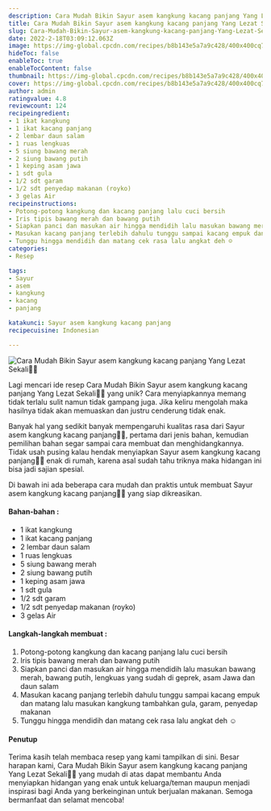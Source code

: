 ```yaml
---
description: Cara Mudah Bikin Sayur asem kangkung kacang panjang Yang Lezat Sekali"
title: Cara Mudah Bikin Sayur asem kangkung kacang panjang Yang Lezat Sekali
slug: Cara-Mudah-Bikin-Sayur-asem-kangkung-kacang-panjang-Yang-Lezat-Sekali
date: 2022-2-18T03:09:12.063Z
image: https://img-global.cpcdn.com/recipes/b8b143e5a7a9c428/400x400cq70/photo.jpg
hideToc: false
enableToc: true
enableTocContent: false
thumbnail: https://img-global.cpcdn.com/recipes/b8b143e5a7a9c428/400x400cq70/photo.jpg
cover: https://img-global.cpcdn.com/recipes/b8b143e5a7a9c428/400x400cq70/photo.jpg
author: admin
ratingvalue: 4.8
reviewcount: 124
recipeingredient:
- 1 ikat kangkung
- 1 ikat kacang panjang
- 2 lembar daun salam
- 1 ruas lengkuas
- 5 siung bawang merah
- 2 siung bawang putih
- 1 keping asam jawa
- 1 sdt gula
- 1/2 sdt garam
- 1/2 sdt penyedap makanan (royko)
- 3 gelas Air
recipeinstructions:
- Potong-potong kangkung dan kacang panjang lalu cuci bersih
- Iris tipis bawang merah dan bawang putih
- Siapkan panci dan masukan air hingga mendidih lalu masukan bawang merah, bawang putih, lengkuas yang sudah di geprek, asam Jawa dan daun salam
- Masukan kacang panjang terlebih dahulu tunggu sampai kacang empuk dan matang lalu masukan kangkung tambahkan gula, garam, penyedap makanan
- Tunggu hingga mendidih dan matang cek rasa lalu angkat deh ☺
categories:
- Resep

tags:
- Sayur
- asem
- kangkung
- kacang
- panjang

katakunci: Sayur asem kangkung kacang panjang
recipecuisine: Indonesian

---
```


![Cara Mudah Bikin Sayur asem kangkung kacang panjang Yang Lezat Sekali👩‍🍳](https://img-global.cpcdn.com/recipes/b8b143e5a7a9c428/400x400cq70/photo.jpg)

Lagi mencari ide resep Cara Mudah Bikin Sayur asem kangkung kacang panjang Yang Lezat Sekali👩‍🍳 yang unik? Cara menyiapkannya memang tidak terlalu sulit namun tidak gampang juga. Jika keliru mengolah maka hasilnya tidak akan memuaskan dan justru cenderung tidak enak.

Banyak hal yang sedikit banyak mempengaruhi kualitas rasa dari Sayur asem kangkung kacang panjang👩‍🍳, pertama dari jenis bahan, kemudian pemilihan bahan segar sampai cara membuat dan menghidangkannya. Tidak usah pusing kalau hendak menyiapkan Sayur asem kangkung kacang panjang👩‍🍳 enak di rumah, karena asal sudah tahu triknya maka hidangan ini bisa jadi sajian spesial.

Di bawah ini ada beberapa cara mudah dan praktis untuk membuat Sayur asem kangkung kacang panjang👩‍🍳 yang siap dikreasikan.

<!--inarticleads1-->

#### Bahan-bahan :

- 1 ikat kangkung
- 1 ikat kacang panjang
- 2 lembar daun salam
- 1 ruas lengkuas
- 5 siung bawang merah
- 2 siung bawang putih
- 1 keping asam jawa
- 1 sdt gula
- 1/2 sdt garam
- 1/2 sdt penyedap makanan (royko)
- 3 gelas Air

<!--inarticleads2-->

#### Langkah-langkah membuat :

1. Potong-potong kangkung dan kacang panjang lalu cuci bersih
1. Iris tipis bawang merah dan bawang putih
1. Siapkan panci dan masukan air hingga mendidih lalu masukan bawang merah, bawang putih, lengkuas yang sudah di geprek, asam Jawa dan daun salam
1. Masukan kacang panjang terlebih dahulu tunggu sampai kacang empuk dan matang lalu masukan kangkung tambahkan gula, garam, penyedap makanan
1. Tunggu hingga mendidih dan matang cek rasa lalu angkat deh ☺

#### Penutup

Terima kasih telah membaca resep yang kami tampilkan di sini. Besar harapan kami, Cara Mudah Bikin Sayur asem kangkung kacang panjang Yang Lezat Sekali👩‍🍳 yang mudah di atas dapat membantu Anda menyiapkan hidangan yang enak untuk keluarga/teman maupun menjadi inspirasi bagi Anda yang berkeinginan untuk berjualan makanan. Semoga bermanfaat dan selamat mencoba!